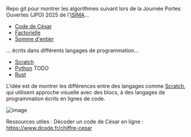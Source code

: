 Repo git pour montrer les algorithmes suivant lors de la Journée Portes Ouvertes (JPO) 2025 de l'[ISIMA](https://www.isima.fr/)...

- [Code de César](https://fr.wikipedia.org/wiki/Chiffrement_par_d%C3%A9calage)
- [Factorielle](https://fr.wikipedia.org/wiki/Factorielle)
- [Somme d'entier](https://fr.wikipedia.org/wiki/1_%2B_2_%2B_3_%2B_4_%2B_%E2%8B%AF)

... écrits dans différents langages de programmation...

- [Scratch](https://scratch.mit.edu/)
- [Python](https://www.python.org/) TODO
- [Rust](https://www.rust-lang.org/fr)

L'idée est de montrer les différences entre des langages comme [Scratch](https://scratch.mit.edu/), qui utilisent approche visuelle avec des blocs, à des langages de programmation écrits en lignes de code. 

![image](https://github.com/user-attachments/assets/948bf3aa-4ad4-4c81-9942-615add8fdd5e)

Ressources utiles :
Décoder un code de César en ligne : <https://www.dcode.fr/chiffre-cesar>
